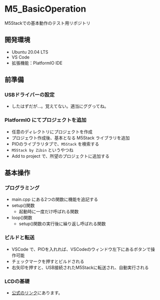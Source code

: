 # M5_BasicOperation
M5Stackでの基本動作のテスト用リポジトリ

## 開発環境
* Ubuntu 20.04 LTS
* VS Code
* 拡張機能：PlatformIO IDE

## 前準備
### USBドライバーの設定
* したはずだが…。覚えてない。適当にググってね。

### PlatformIO にてプロジェクトを追加
* 任意のディレクトリにプロジェクトを作成
* プロジェウト作成後、基本となる M5Stack ライブラリを追加
* PIOのライブラリタブで、`M5Stack` を検索する
* `M5Stack by Zibin` というやつね
* Add to project で、所望のプロジェクトに追加する

## 基本操作
### プログラミング
* main.cpp にある2つの関数に機能を追記する
* setup()関数
  * 起動時に一度だけ呼ばれる関数
* loop()関数
  * setup()関数の実行後に繰り返し呼ばれる関数

### ビルドと転送
* VSCode で、PIOを入れれば、VSCodeのウィンドウ左下にあるボタンで操作可能
* チェックマークを押すとビルドされる
* 右矢印を押すと、USB接続されたM5Stackに転送され、自動実行される

### LCDの基礎
* [公式のリンク](https://docs.m5stack.com/#/ja/api/lcd)にあります。

